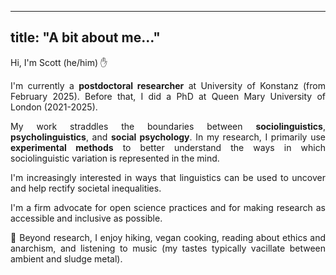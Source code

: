   
---
title: "A bit about me…"
---

Hi, I'm Scott (he/him) ✋

<div style="text-align: justify;">

I'm currently a **postdoctoral researcher** at University of Konstanz (from February 2025). Before that, I did a PhD at Queen Mary University of London (2021-2025).

My work straddles the boundaries between **sociolinguistics**, **psycholinguistics**, and **social psychology**. In my research, I primarily use **experimental methods** to better understand the ways in which sociolinguistic variation is represented in the mind. 

I'm increasingly interested in ways that linguistics can be used to uncover and help rectify societal inequalities.

I'm a firm advocate for open science practices and for making research as accessible and inclusive as possible.

🌱 Beyond research, I enjoy hiking, vegan cooking, reading about ethics and anarchism, and listening to music (my tastes typically vacillate between ambient and sludge metal).  

</div>
